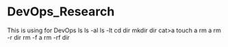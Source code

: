 # DevOps_Research
This is using for DevOps
ls
ls -al
ls -lt
cd dir
mkdir dir
cat>a
touch a
rm a
rm -r dir
rm -f a
rm -rf dir
